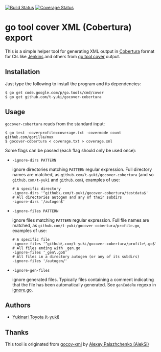 [![Build Status](https://travis-ci.org/t-yuki/gocover-cobertura.svg?branch=master)](https://travis-ci.org/t-yuki/gocover-cobertura)
[![Coverage Status](https://coveralls.io/repos/github/t-yuki/gocover-cobertura/badge.svg?branch=master)](https://coveralls.io/github/t-yuki/gocover-cobertura?branch=master)

go tool cover XML (Cobertura) export
====================================

This is a simple helper tool for generating XML output in [Cobertura](http://cobertura.sourceforge.net/) format
for CIs like [Jenkins](https://wiki.jenkins-ci.org/display/JENKINS/Cobertura+Plugin) and others
from [go tool cover](https://code.google.com/p/go.tools/) output.

Installation
------------

Just type the following to install the program and its dependencies:

    $ go get code.google.com/p/go.tools/cmd/cover
    $ go get github.com/t-yuki/gocover-cobertura

Usage
-----

`gocover-cobertura` reads from the standard input:

    $ go test -coverprofile=coverage.txt -covermode count github.com/gorilla/mux
    $ gocover-cobertura < coverage.txt > coverage.xml

Some flags can be passed (each flag should only be used once):

- `-ignore-dirs PATTERN`

  ignore directories matching `PATTERN` regular expression. Full
  directory names are matched, as
  `github.com/t-yuki/gocover-cobertura` (and so `github.com/t-yuki`
  and `github.com`), examples of use:
  ```
  # A specific directory
  -ignore-dirs '^github\.com/t-yuki/gocover-cobertura/testdata$'
  # All directories autogen and any of their subdirs
  -ignore-dirs '/autogen$'
  ```

- `-ignore-files PATTERN`

  ignore files matching `PATTERN` regular expression. Full file names
  are matched, as `github.com/t-yuki/gocover-cobertura/profile.go`,
  examples of use:
  ```
  # A specific file
  -ignore-files '^github\.com/t-yuki/gocover-cobertura/profile\.go$'
  # All files ending with _gen.go
  -ignore-files '_gen\.go$'
  # All files in a directory autogen (or any of its subdirs)
  -ignore-files '/autogen/'
  ```

- `-ignore-gen-files`

  ignore generated files. Typically files containing a comment
  indicating that the file has been automatically generated. See
  `genCodeRe` regexp in [ignore.go](ignore.go).

Authors
-------

* [Yukinari Toyota (t-yuki)](https://github.com/t-yuki)

Thanks
------

This tool is originated from [gocov-xml](https://github.com/AlekSi/gocov-xml) by [Alexey Palazhchenko (AlekSi)](https://github.com/AlekSi)
